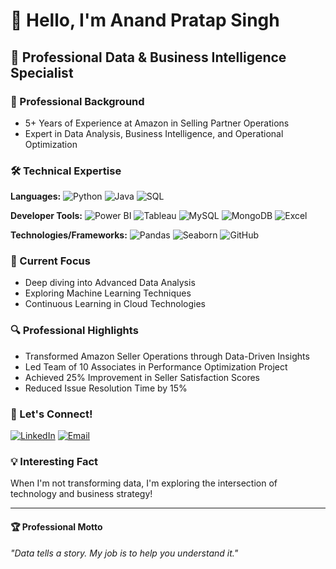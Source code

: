 # 👋 Hello, I'm Anand Pratap Singh

## 🚀 Professional Data & Business Intelligence Specialist

### 💼 Professional Background
- 5+ Years of Experience at Amazon in Selling Partner Operations
- Expert in Data Analysis, Business Intelligence, and Operational Optimization

### 🛠️ Technical Expertise

**Languages:**
![Python](https://img.shields.io/badge/Python-3776AB?style=flat-square&logo=python&logoColor=white)
![Java](https://img.shields.io/badge/Java-ED8B00?style=flat-square&logo=java&logoColor=white)
![SQL](https://img.shields.io/badge/SQL-4479A1?style=flat-square&logo=postgresql&logoColor=white)

**Developer Tools:**
![Power BI](https://img.shields.io/badge/Power%20BI-F2C811?style=flat-square&logo=power-bi&logoColor=black)
![Tableau](https://img.shields.io/badge/Tableau-E97627?style=flat-square&logo=tableau&logoColor=white)
![MySQL](https://img.shields.io/badge/MySQL-4479A1?style=flat-square&logo=mysql&logoColor=white)
![MongoDB](https://img.shields.io/badge/MongoDB-47A248?style=flat-square&logo=mongodb&logoColor=white)
![Excel](https://img.shields.io/badge/Excel-217346?style=flat-square&logo=microsoft-excel&logoColor=white)

**Technologies/Frameworks:**
![Pandas](https://img.shields.io/badge/Pandas-150458?style=flat-square&logo=pandas&logoColor=white)
![Seaborn](https://img.shields.io/badge/Seaborn-3776AB?style=flat-square&logo=python&logoColor=white)
![GitHub](https://img.shields.io/badge/GitHub-181717?style=flat-square&logo=github&logoColor=white)

### 🌱 Current Focus
- Deep diving into Advanced Data Analysis
- Exploring Machine Learning Techniques
- Continuous Learning in Cloud Technologies

### 🔍 Professional Highlights
- Transformed Amazon Seller Operations through Data-Driven Insights
- Led Team of 10 Associates in Performance Optimization Project
- Achieved 25% Improvement in Seller Satisfaction Scores
- Reduced Issue Resolution Time by 15%

### 🤝 Let's Connect!
[![LinkedIn](https://img.shields.io/badge/LinkedIn-0077B5?style=flat-square&logo=linkedin&logoColor=white)](https://www.linkedin.com/in/anandprtp/)
[![Email](https://img.shields.io/badge/Email-D14836?style=flat-square&logo=gmail&logoColor=white)](mailto:pratapanand67@gmail.com)

### 💡 Interesting Fact
When I'm not transforming data, I'm exploring the intersection of technology and business strategy!

---

#### 🏆 Professional Motto
*"Data tells a story. My job is to help you understand it."*
